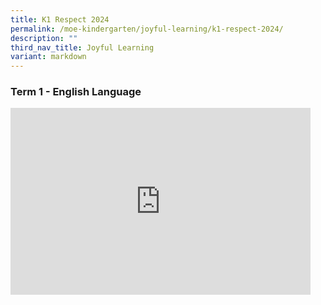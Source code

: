 ```yaml
---
title: K1 Respect 2024
permalink: /moe-kindergarten/joyful-learning/k1-respect-2024/
description: ""
third_nav_title: Joyful Learning
variant: markdown
---
```

### Term 1 - English Language

<iframe allowfullscreen="true" height="299" width="480" frameborder="0" src="https://docs.google.com/presentation/d/e/2PACX-1vR6sP4NnRwgf55iqVXvFosCcY4YKtV-LEmf3DVO37APSi1EWBdCpooSVYc1loHRJsC9oFpmqG-3tm41/embed?start=true&amp;loop=true&amp;delayms=3000"></iframe>